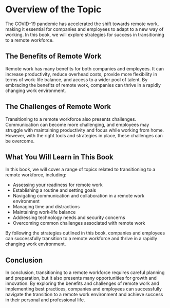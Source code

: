 Overview of the Topic
===================================

The COVID-19 pandemic has accelerated the shift towards remote work, making it essential for companies and employees to adapt to a new way of working. In this book, we will explore strategies for success in transitioning to a remote workforce.

The Benefits of Remote Work
---------------------------

Remote work has many benefits for both companies and employees. It can increase productivity, reduce overhead costs, provide more flexibility in terms of work-life balance, and access to a wider pool of talent. By embracing the benefits of remote work, companies can thrive in a rapidly changing work environment.

The Challenges of Remote Work
-----------------------------

Transitioning to a remote workforce also presents challenges. Communication can become more challenging, and employees may struggle with maintaining productivity and focus while working from home. However, with the right tools and strategies in place, these challenges can be overcome.

What You Will Learn in This Book
--------------------------------

In this book, we will cover a range of topics related to transitioning to a remote workforce, including:

* Assessing your readiness for remote work
* Establishing a routine and setting goals
* Navigating communication and collaboration in a remote work environment
* Managing time and distractions
* Maintaining work-life balance
* Addressing technology needs and security concerns
* Overcoming common challenges associated with remote work

By following the strategies outlined in this book, companies and employees can successfully transition to a remote workforce and thrive in a rapidly changing work environment.

Conclusion
----------

In conclusion, transitioning to a remote workforce requires careful planning and preparation, but it also presents many opportunities for growth and innovation. By exploring the benefits and challenges of remote work and implementing best practices, companies and employees can successfully navigate the transition to a remote work environment and achieve success in their personal and professional life.
